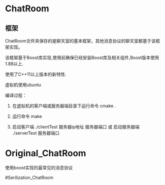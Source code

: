 # ChatRoom

## 框架
ChatRoom文件夹保存的是聊天室的基本框架，其他消息协议的聊天室都基于该框架实现。

该框架基于Boost库实现,使用前确保已经安装Boost库及相关组件,Boost版本使用1.88以上.

使用了C++11以上版本的新特性.

虚拟机使用ubuntu

编译过程：

1. 在虚拟机的客户端或服务器端目录下运行命令 cmake .

2. 运行命令 make

3. 启动客户端 ./clientTest 服务器ip地址 服务器端口 或 启动服务器端  ./serverTest 服务器端口

# Original_ChatRoom

使用boost实现的最常见的消息协议

#Serilization_ChatRoom




